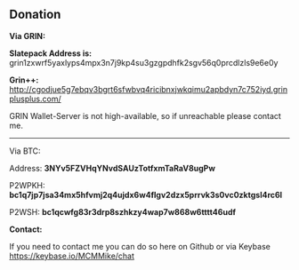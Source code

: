 ## Donation 

**Via GRIN:**

**Slatepack Address is:** grin1zxwrf5yaxlyps4mpx3n7j9kp4su3gzgpdhfk2sgv56q0prcdlzls9e6e0y

**Grin++:** http://cgodjue5g7ebqv3bgrt6sfwbvq4ricibnxjwkqimu2apbdyn7c752iyd.grinplusplus.com/ 

GRIN Wallet-Server is not high-available, so if unreachable please contact me.

--------

Via BTC:

Address: **3NYv5FZVHqYNvdSAUzTotfxmTaRaV8ugPw**

P2WPKH: **bc1q7jp7jsa34mx5hfvmj2q4ujdx6w4flgv2dzx5prrvk3s0vc0zktgsl4rc6l**

P2WSH: **bc1qcwfg83r3drp8szhkzy4wap7w868w6tttt46udf**


**Contact:**

If you need to contact me you can do so here on Github or via Keybase https://keybase.io/MCMMike/chat

